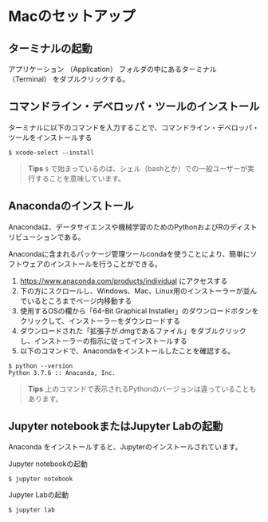 # Macのセットアップ

## ターミナルの起動

アプリケーション （Application） フォルダの中にあるターミナル （Terminal） をダブルクリックする。

## コマンドライン・デベロッパ・ツールのインストール

ターミナルに以下のコマンドを入力することで、コマンドライン・デベロッパ・ツールをインストールする

```
$ xcode-select --install
```

> **Tips**  `$` で始まっているのは、シェル（bashとか）での一般ユーザーが実行することを意味しています。

## Anacondaのインストール

Anacondaは、データサイエンスや機械学習のためのPythonおよびRのディストリビューションである。

Anacondaに含まれるパッケージ管理ツールcondaを使うことにより、簡単にソフトウェアのインストールを行うことができる。

1. https://www.anaconda.com/products/individual にアクセスする
2. 下の方にスクロールし、Windows、Mac、Linux用のインストーラーが並んでいるところまでページ内移動する
3. 使用するOSの欄から「64-Bit Graphical Installer」のダウンロードボタンをクリックして、インストーラーをダウンロードする
4. ダウンロードされた「拡張子が.dmgであるファイル」をダブルクリックし、インストーラーの指示に従ってインストールする
5. 以下のコマンドで、Anacondaをインストールしたことを確認する。

```
$ python --version
Python 3.7.6 :: Anaconda, Inc.
```

> **Tips**  上のコマンドで表示されるPythonのバージョンは違っていることもあります。

## Jupyter notebookまたはJupyter Labの起動

Anaconda をインストールすると、Jupyterのインストールされています。

Jupyter notebookの起動

```
$ jupyter notebook
```

Jupyter Labの起動

```
$ jupyter lab
```

